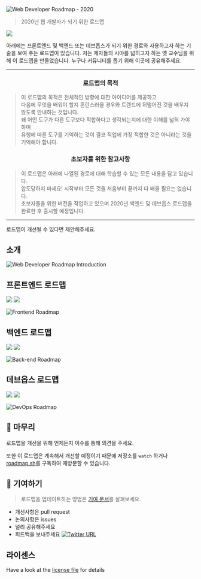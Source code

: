 ![Web Developer Roadmap - 2020](https://i.imgur.com/NNyc9QM.png)

> 2020년 웹 개발자가 되기 위한 로드맵

[![](https://img.shields.io/badge/-Detailed%20Content%20on%20the%20Website%20-0a0a0a.svg?style=flat&colorA=0a0a0a)](http://roadmap.sh)

아래에는 프론트엔드 및 백엔드 또는 데브옵스가 되기 위한 경로와 사용하고자 하는 기술을 보여 주는 로드맵이 있습니다.
저는 제자들의 시야를 넓히고자 하는 옛 교수님을 위해 이 로드맵을 만들었습니다. 누구나 커뮤니티를 돕기 위해 이곳에 공유해주세요.

***

<h3 align="center"><strong>로드맵의 목적</strong></h3>

> 이 로드맵의 목적은 전체적인 방향에 대한 아이디어를 제공하고  
다음에 무엇을 배워야 할지 혼란스러울 경우와 트렌드에 뒤떨어진 것을 배우지 않도록 안내하는 것입니다.  
왜 어떤 도구가 다른 도구보다 적합하다고 생각되는지에 대한 이해를 넓혀 가야 하며  
유행에 따른 도구를 기억하는 것이 결코 직업에 가장 적합한 것은 아니라는 것을 기억해야 합니다.

<h3 align="center"><strong>초보자를 위한 참고사항</strong></h3>

> 이 로드맵은 아래에 나열된 경로에 대해 학습할 수 있는 모든 내용을 담고 있습니다.  
압도당하지 마세요! 시작부터 모든 것을 처음부터 끝까지 다 배울 필요는 없습니다.  
초보자들을 위한 버전을 작업하고 있으며 2020년 백엔드 및 데브옵스 로드맵을 완료한 후 출시할 예정입니다.

***

로드맵이 개선될 수 있다면 제안해주세요.

## 소개

![Web Developer Roadmap Introduction](./img/intro.png)

## 프론트엔드 로드맵

[![](https://img.shields.io/badge/-Download%20PDF%20-0a0a0a.svg?style=flat&colorA=0a0a0a)](./pdf/frontend.pdf) [![](https://img.shields.io/badge/-Shareable%20Link%20-0a0a0a.svg?style=flat&colorA=0a0a0a)](https://roadmap.sh/frontend)

![Frontend Roadmap](./img/frontend.png)

## 백엔드 로드맵

[![](https://img.shields.io/badge/-Download%20PDF%20-0a0a0a.svg?style=flat&colorA=0a0a0a)](./pdf/backend.pdf) [![](https://img.shields.io/badge/-Shareable%20Link%20-0a0a0a.svg?style=flat&colorA=0a0a0a)](https://roadmap.sh/backend)

![Back-end Roadmap](./img/backend.png)

## 데브옵스 로드맵

[![](https://img.shields.io/badge/-Download%20PDF%20-0a0a0a.svg?style=flat&colorA=0a0a0a)](https://roadmap.sh/static/roadmaps/pdf/devops.pdf) [![](https://img.shields.io/badge/-Shareable%20Link%20-0a0a0a.svg?style=flat&colorA=0a0a0a)](https://roadmap.sh/devops)

![DevOps Roadmap](./img/devops.png)

## 🚦 마무리

로드맵을 개선을 위해 언제든지 이슈를 통해 의견을 주세요.

또한 이 로드맵은 계속해서 개선할 예정이기 때문에 저장소를 `watch` 하거나 [roadmap.sh](http://roadmap.sh)를 구독하여 재방문할 수 있습니다.

## 🙌 기여하기

> 로드맵을 업데이트하는 방법은 [기여 문서](./contributing.md)를 살펴보세요.

- 개선사항은 pull request
- 논의사항은 issues
- 널리 공유해주세요
- 피드백을 보내주세요 [![Twitter URL](https://img.shields.io/twitter/url/https/twitter.com/kamranahmedse.svg?style=social&label=Follow%20%40kamranahmedse)](https://twitter.com/kamranahmedse)

## 라이센스

Have a look at the [license file](./license.md) for details
